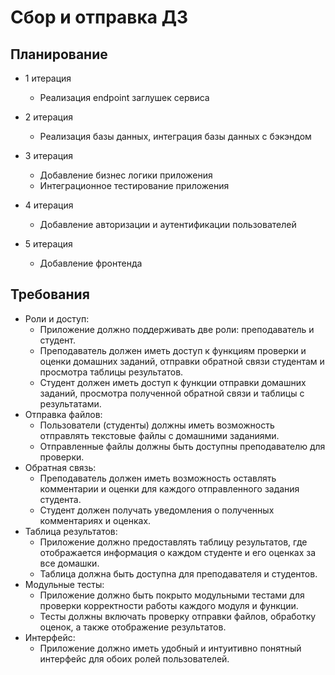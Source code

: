 # Сбор  и отправка ДЗ

## Планирование

- 1 итерация
    - Реализация endpoint заглушек сервиса

- 2 итерация
    - Реализация базы данных, интеграция базы данных с бэкэндом

- 3 итерация
    - Добавление бизнес логики приложения
    - Интеграционное тестирование приложения

- 4 итерация
    - Добавление авторизации и аутентификации пользователей

- 5 итерация
    - Добавление фронтенда

## Требования
- Роли и доступ:
    - Приложение должно поддерживать две роли: преподаватель и студент.
    - Преподаватель должен иметь доступ к функциям проверки и оценки домашних заданий, отправки обратной связи студентам и просмотра таблицы результатов.
    - Студент должен иметь доступ к функции отправки домашних заданий, просмотра полученной обратной связи и таблицы с результатами.
- Отправка файлов:
   - Пользователи (студенты) должны иметь возможность отправлять текстовые файлы с домашними заданиями.
   - Отправленные файлы должны быть доступны преподавателю для проверки.
- Обратная связь:
   - Преподаватель должен иметь возможность оставлять комментарии и оценки для каждого отправленного задания студента.
   - Студент должен получать уведомления о полученных комментариях и оценках.
- Таблица результатов:
   - Приложение должно предоставлять таблицу результатов, где отображается информация о каждом студенте и его оценках за все домашки.
   - Таблица должна быть доступна для преподавателя и студентов.
- Модульные тесты:
   - Приложение должно быть покрыто модульными тестами для проверки корректности работы каждого модуля и функции.
   - Тесты должны включать проверку отправки файлов, обработку оценок, а также отображение результатов.
- Интерфейс:
   - Приложение должно иметь удобный и интуитивно понятный интерфейс для обоих ролей пользователей.